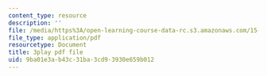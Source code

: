 ```yaml
---
content_type: resource
description: ''
file: /media/https%3A/open-learning-course-data-rc.s3.amazonaws.com/15-071-the-analytics-edge-spring-2017/9ba01e3ab43c31ba3cd93930e659b012_xPneVSOZERk.pdf
file_type: application/pdf
resourcetype: Document
title: 3play pdf file
uid: 9ba01e3a-b43c-31ba-3cd9-3930e659b012
---
```


